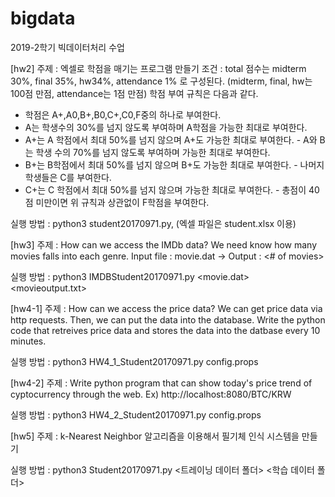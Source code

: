 # bigdata
2019-2학기 빅데이터처리 수업 

[hw2]
주제 : 엑셀로 학점을 매기는 프로그램 만들기
조건 : total 점수는 midterm 30%, final 35%, hw34%, attendance 1% 로 구성된다.
(midterm, final, hw는 100점 만점, attendance는 1점 만점)
학점 부여 규칙은 다음과 같다.
- 학점은 A+,A0,B+,B0,C+,C0,F중의 하나로 부여한다.
- A는 학생수의 30%를 넘지 않도록 부여하며 A학점을 가능한 최대로 부여한다.
- A+는 A 학점에서 최대 50%를 넘지 않으며 A+도 가능한 최대로 부여한다.  - A와 B는 학생 수의 70%를 넘지 않도록 부여하며 가능한 최대로 부여한다.
- B+는 B학점에서 최대 50%를 넘지 않으며 B+도 가능한 최대로 부여한다. - 나머지 학생들은 C를 부여한다.
- C+는 C 학점에서 최대 50%를 넘지 않으며 가능한 최대로 부여한다. - 총점이 40점 미만이면 위 규칙과 상관없이 F학점을 부여한다.

실행 방법 : python3 student20170971.py, (엑셀 파일은 student.xlsx 이용)


[hw3]
주제 : How can we access the IMDb data?
We need know how many movies falls into each genre.
Input file : movie.dat -> Output : <Genre> <# of movies>

실행 방법 : python3 IMDBStudent20170971.py <movie.dat> <movieoutput.txt>


[hw4-1]
주제 : How can we access the price data? We can get price data via http requests. 
Then, we can put the data into the database. 
Write the python code that retreives price data and stores the data into the datbase every 10 minutes.

실행 방법 : python3 HW4_1_Student20170971.py config.props



[hw4-2]
주제 : Write python program that can show today's price trend of cyptocurrency through the web.
Ex) http://localhost:8080/BTC/KRW

실행 방법 : python3 HW4_2_Student20170971.py config.props



[hw5]
주제 : k-Nearest Neighbor 알고리즘을 이용해서 필기체 인식 시스템을 만들기 

실행 방법 : python3 Student20170971.py <트레이닝 데이터 폴더> <학습 데이터 폴더>
